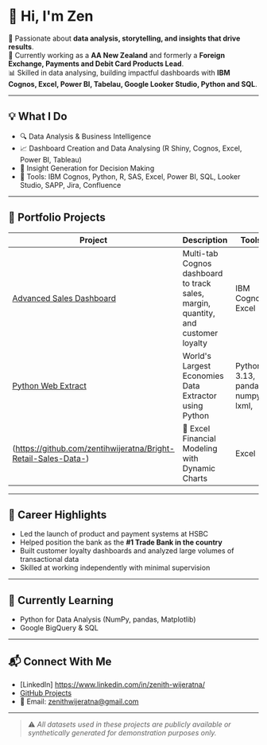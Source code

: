 # 👋 Hi, I'm Zen

🎯 Passionate about **data analysis, storytelling, and insights that drive results**.  
💼 Currently working as a **AA New Zealand** and formerly a **Foreign Exchange, Payments and Debit Card Products Lead**.  
📊 Skilled in data analysing, building impactful dashboards with **IBM Cognos, Excel, Power BI, Tabelau, Google Looker Studio, Python and SQL**.

---

## 💡 What I Do

- 🔍 Data Analysis & Business Intelligence
- 📈 Dashboard Creation and Data Analysing (R Shiny, Cognos, Excel, Power BI, Tableau)
- 🧠 Insight Generation for Decision Making
- 🧰 Tools: IBM Cognos, Python, R, SAS, Excel, Power BI, SQL, Looker Studio, SAPP, Jira, Confluence 

---

## 📌 Portfolio Projects

| Project | Description | Tools |
|--------|-------------|-------|
| [Advanced Sales Dashboard](https://github.com/zentihwijeratna/advanced-cognos-sales-dashboard) | Multi-tab Cognos dashboard to track sales, margin, quantity, and customer loyalty | IBM Cognos, Excel |
| [Python Web Extract](https://github.com/zentihwijeratna/-Top-10-Largest-Economies-Nominal-GDP-) | World's Largest Economies Data Extractor using Python | Python 3.13, pandas, numpy, lxml, |
| (https://github.com/zentihwijeratna/Bright-Retail-Sales-Data-) | 🧮 Excel Financial Modeling with Dynamic Charts | Excel |

---

## 🚀 Career Highlights

- Led the launch of product and payment systems at HSBC
- Helped position the bank as the **#1 Trade Bank in the country**
- Built customer loyalty dashboards and analyzed large volumes of transactional data
- Skilled at working independently with minimal supervision

---

## 🌱 Currently Learning
- Python for Data Analysis (NumPy, pandas, Matplotlib)
- Google BigQuery & SQL

---

## 📬 Connect With Me

- [LinkedIn] https://www.linkedin.com/in/zenith-wijeratna/ 
- [GitHub Projects](https://github.com/zentihwijeratna)
- 📧 Email: zenithwijeratna@gmail.com

---

> ⚠️ *All datasets used in these projects are publicly available or synthetically generated for demonstration purposes only.*


<!---
zentihwijeratna/zentihwijeratna is a ✨ special ✨ repository because its `README.md` (this file) appears on your GitHub profile.
You can click the Preview link to take a look at your changes.
--->

